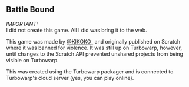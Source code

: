 ## **Battle Bound**
_IMPORTANT:_<br>
I did not create this game. All I did was bring it to the web.

This game was made by [@KIKOKO_](https://scratch.mit.edu/users/KIKOKO_) and originally published on Scratch where it was banned for violence. It was still up on Turbowarp, however, until changes to the Scratch API prevented unshared projects from being visible on Turbowarp.

This was created using the Turbowarp packager and is connected to Turbowarp's cloud server (yes, you can play online).